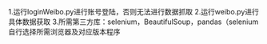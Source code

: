 1.运行loginWeibo.py进行账号登陆，否则无法进行数据抓取
2.运行weibo.py进行具体数据获取
3.所需第三方库：selenium，BeautifulSoup，pandas（selenium自行选择所需浏览器及对应版本程序
